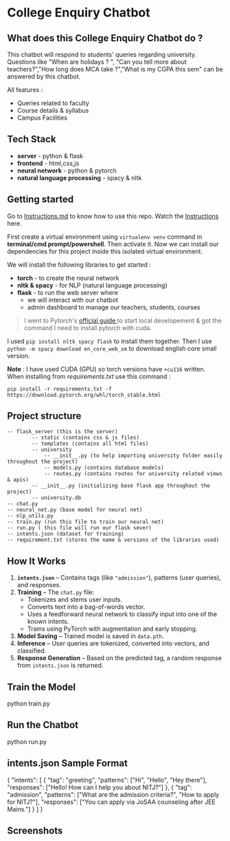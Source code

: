 # College Enquiry Chatbot

## What does this College Enquiry Chatbot do ?

This chatbot will respond to students' queries regarding university. Questions like "When are holidays ? ", "Can you tell more about teachers?","How long does MCA take ?","What is my CGPA this sem" can be answered by this chatbot.

All features :

- Queries related to faculty
- Course details & syllabus
- Campus Facilities

## Tech Stack


- **server** - python & flask
- **frontend** - html,css,js
- **neural network** - python & pytorch
- **natural language processing** - spacy & nltk

## Getting started

Go to [Instructions.md](./Instructions.md) to know how to use this repo.
Watch the [Instructions](./instructions.mp4) here.

First create a virtual environment using `virtualenv venv` command in **terminal/cmd prompt/powershell**. Then activate it. Now we can install our dependencies for this project inside this isolated virtual environment.

We will install the following libraries to get started :

- **torch** - to create the neural network
- **nltk & spacy** - for NLP (natural language processing)
- **flask** - to run the web server where
  - we will interact with our chatbot
  - admin dashboard to manage our teachers, students, courses

> I went to Pytorch's [ official guide ](https://pytorch.org/get-started/locally/)to start local developement & got the command I need to install pytorch with cuda.

I used `pip install nltk spacy flask` to install them together. Then I use `python -m spacy download en_core_web_sm` to download english core small version.

**Note** : I have used CUDA (GPU) so torch versions have `+cu116` written. When installing from _requirements.txt_ use this command :

`pip install -r requirements.txt -f https://download.pytorch.org/whl/torch_stable.html`

## Project structure

```
-- flask_server (this is the server)
        -- static (contains css & js files)
        -- templates (contains all html files)
        -- university
            -- __init__.py (to help importing university folder easily throughout the project)
            -- models.py (contains database models)
            -- routes.py (contains routes for university related views & apis)
        -- __init__.py (initializing base flask app throughout the project)
        -- university.db
-- chat.py
-- neural_net.py (base model for neural net)
-- nlp_utils.py
-- train.py (run this file to train our neural net)
-- run.py ( this file will run our flask sever)
-- intents.json (dataset for training)
-- requirement.txt (stores the name & versions of the libraries used)
```

## How It Works

1. **`intents.json`** – Contains tags (like `"admission"`), patterns (user queries), and responses.
2. **Training** – The `chat.py` file:
   - Tokenizes and stems user inputs.
   - Converts text into a bag-of-words vector.
   - Uses a feedforward neural network to classify input into one of the known intents.
   - Trains using PyTorch with augmentation and early stopping.
3. **Model Saving** – Trained model is saved in `data.pth`.
4. **Inference** – User queries are tokenized, converted into vectors, and classified.
5. **Response Generation** – Based on the predicted tag, a random response from `intents.json` is returned.

## Train the Model
python train.py

## Run the Chatbot
python run.py
## intents.json Sample Format

{
  "intents": [
    {
      "tag": "greeting",
      "patterns": ["Hi", "Hello", "Hey there"],
      "responses": ["Hello! How can I help you about NITJ?"]
    },
    {
      "tag": "admission",
      "patterns": ["What are the admission criteria?", "How to apply for NITJ?"],
      "responses": ["You can apply via JoSAA counseling after JEE Mains."]
    }
  ]
}



## Screenshots
